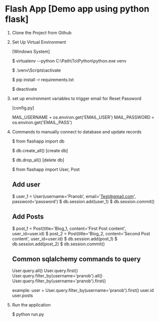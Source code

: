 # Flash App [Demo app using python flask] 
    
1. Clone the Project from Github

2. Set Up Virtual Environment

    [Windows System]
    
    $ virtualenv --python C:\Path\To\Python\python.exe venv
    
    $ .\venv\Scripts\activate
    
    $ pip install -r requirements.txt
    
    $ deactivate

3. set up environment variables to trigger email for Reset Password

    [config.py]
    
    MAIL_USERNAME = os.environ.get('EMAIL_USER')
    MAIL_PASSWORD = os.environ.get('EMAIL_PASS')
    
4. Commands to manually connect to database and update records

    $ from flashapp import db
    
    $ db.create_all()       [create db]
      
    $ db.drop_all()         [delete db]
    
    $ from flashapp import User, Post
    
    ## Add user
    
    $ user_1 = User(username='Pranob', email='Test@gmail.com', password='password')
    $ db.session.add(user_1)
    $ db.session.commit()
    
    ## Add Posts
    
    $ post_1 = Post(title='Blog_1, content='First Post content', user_id=user.id)
    $ post_2 = Post(title='Blog_2, content='Second Post content', user_id=user.id)
    $ db.session.add(post_1)
    $ db.session.add(post_2)
    $ db.session.commit()
    
    ## Common sqlalchemy commands to query
    
    User.query.all()
    User.query.first()
    User.query.filter_by(username='pranob').all()
    User.query.filter_by(username='pranob').first()
    
    example:
        user = User.query.filter_by(username='pranob').first()
        user.id
        user.posts
        
5. Run the application

    $ python run.py